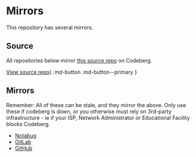 # Mirrors

This repository has several mirrors.

## Source

All repositories below mirror [this source repo](https://codeberg.org/Expo/sbjs) on Codeberg.

[View source repo](https://codeberg.org/Expo/sbjs){ .md-button .md-button--primary }

## Mirrors

Remember: All of these can be stale, and they mirror the above. Only use these if codeberg is down, or you otherwise must rely on 3rd-party infrastructure - ie if your ISP, Network Administrator or Educational Facility blocks Codeberg.

- [Notabug](https://notabug.org/Expo/sbjs)
- [GitLab](https://gitlab.com/ExponentialWorkload/sbjs)
- [GitHub](https://github.com/Exponential-Workload/sandboxjs)
